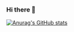 ### Hi there 👋

[![Anurag's GitHub stats](https://github-readme-stats.vercel.app/api?username=thiyagu23)](https://github.com/anuraghazra/github-readme-stats)

<!--
**thiyagu23/thiyagu23** is a ✨ _special_ ✨ repository because its `README.md` (this file) appears on your GitHub profile.

Here are some ideas to get you started:

- 🔭 I’m currently working on ...
- 🌱 I’m currently learning ...
- 👯 I’m looking to collaborate on ...
- 🤔 I’m looking for help with ...
- 💬 Ask me about ...
- 📫 How to reach me: ...
- 😄 Pronouns: ...
- ⚡ Fun fact: ...
-->
